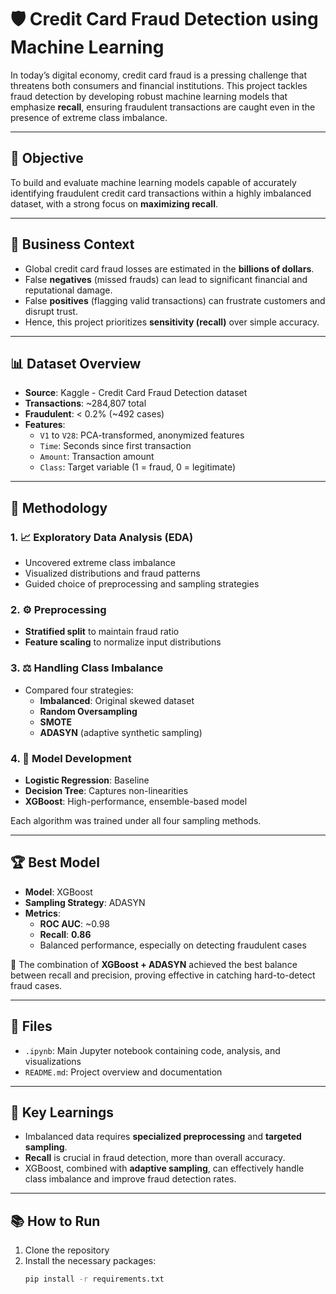 # 🛡️ Credit Card Fraud Detection using Machine Learning

In today’s digital economy, credit card fraud is a pressing challenge that threatens both consumers and financial institutions. This project tackles fraud detection by developing robust machine learning models that emphasize **recall**, ensuring fraudulent transactions are caught even in the presence of extreme class imbalance.

---

## 📌 Objective

To build and evaluate machine learning models capable of accurately identifying fraudulent credit card transactions within a highly imbalanced dataset, with a strong focus on **maximizing recall**.

---

## 💼 Business Context

- Global credit card fraud losses are estimated in the **billions of dollars**.
- False **negatives** (missed frauds) can lead to significant financial and reputational damage.
- False **positives** (flagging valid transactions) can frustrate customers and disrupt trust.
- Hence, this project prioritizes **sensitivity (recall)** over simple accuracy.

---

## 📊 Dataset Overview

- **Source**: Kaggle - Credit Card Fraud Detection dataset
- **Transactions**: ~284,807 total
- **Fraudulent**: < 0.2% (~492 cases)
- **Features**:
  - `V1` to `V28`: PCA-transformed, anonymized features
  - `Time`: Seconds since first transaction
  - `Amount`: Transaction amount
  - `Class`: Target variable (1 = fraud, 0 = legitimate)

---

## 🧪 Methodology

### 1. 📈 Exploratory Data Analysis (EDA)
- Uncovered extreme class imbalance
- Visualized distributions and fraud patterns
- Guided choice of preprocessing and sampling strategies

### 2. ⚙️ Preprocessing
- **Stratified split** to maintain fraud ratio
- **Feature scaling** to normalize input distributions

### 3. ⚖️ Handling Class Imbalance
- Compared four strategies:
  - **Imbalanced**: Original skewed dataset
  - **Random Oversampling**
  - **SMOTE**
  - **ADASYN** (adaptive synthetic sampling)

### 4. 🤖 Model Development
- **Logistic Regression**: Baseline
- **Decision Tree**: Captures non-linearities
- **XGBoost**: High-performance, ensemble-based model

Each algorithm was trained under all four sampling methods.

---

## 🏆 Best Model

- **Model**: XGBoost
- **Sampling Strategy**: ADASYN
- **Metrics**:
  - **ROC AUC**: ~0.98
  - **Recall**: **0.86**
  - Balanced performance, especially on detecting fraudulent cases

📌 The combination of **XGBoost + ADASYN** achieved the best balance between recall and precision, proving effective in catching hard-to-detect fraud cases.

---

## 📁 Files

- `.ipynb`: Main Jupyter notebook containing code, analysis, and visualizations
- `README.md`: Project overview and documentation

---

## 🧠 Key Learnings

- Imbalanced data requires **specialized preprocessing** and **targeted sampling**.
- **Recall** is crucial in fraud detection, more than overall accuracy.
- XGBoost, combined with **adaptive sampling**, can effectively handle class imbalance and improve fraud detection rates.

---

## 📚 How to Run

1. Clone the repository
2. Install the necessary packages:
   ```bash
   pip install -r requirements.txt
